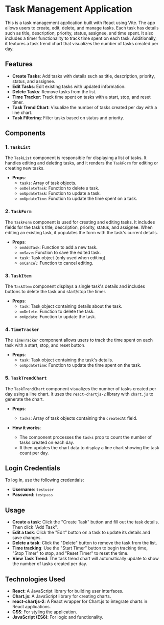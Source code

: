 # Task Management Application

This is a task management application built with React using Vite. The app allows users to create, edit, delete, and manage tasks. Each task has details such as title, description, priority, status, assignee, and time spent. It also includes a timer functionality to track time spent on each task. Additionally, it features a task trend chart that visualizes the number of tasks created per day.

## Features

- **Create Tasks**: Add tasks with details such as title, description, priority, status, and assignee.
- **Edit Tasks**: Edit existing tasks with updated information.
- **Delete Tasks**: Remove tasks from the list.
- **Time Tracker**: Track time spent on tasks with a start, stop, and reset timer.
- **Task Trend Chart**: Visualize the number of tasks created per day with a line chart.
- **Task Filtering**: Filter tasks based on status and priority.

## Components

### 1. `TaskList`
The `TaskList` component is responsible for displaying a list of tasks. It handles editing and deleting tasks, and it renders the `TaskForm` for editing or creating new tasks.

- **Props**:
  - `tasks`: Array of task objects.
  - `onDeleteTask`: Function to delete a task.
  - `onUpdateTask`: Function to update a task.
  - `onUpdateTime`: Function to update the time spent on a task.

### 2. `TaskForm`
The `TaskForm` component is used for creating and editing tasks. It includes fields for the task's title, description, priority, status, and assignee. When editing an existing task, it populates the form with the task's current details.

- **Props**:
  - `onAddTask`: Function to add a new task.
  - `onSave`: Function to save the edited task.
  - `task`: Task object (only used when editing).
  - `onCancel`: Function to cancel editing.

### 3. `TaskItem`
The `TaskItem` component displays a single task's details and includes buttons to delete the task and start/stop the timer.

- **Props**:
  - `task`: Task object containing details about the task.
  - `onDelete`: Function to delete the task.
  - `onUpdate`: Function to update the task.

### 4. `TimeTracker`
The `TimeTracker` component allows users to track the time spent on each task with a start, stop, and reset button.

- **Props**:
  - `task`: Task object containing the task's details.
  - `onUpdateTime`: Function to update the time spent on the task.

### 5. `TaskTrendChart`
The `TaskTrendChart` component visualizes the number of tasks created per day using a line chart. It uses the `react-chartjs-2` library with `chart.js` to generate the chart.

- **Props**:
  - `tasks`: Array of task objects containing the `createdAt` field.

- **How it works**: 
  - The component processes the `tasks` prop to count the number of tasks created on each day.
  - It then updates the chart data to display a line chart showing the task count per day.


## Login Credentials

To log in, use the following credentials:

- **Username**: `testuser`
- **Password**: `testpass`

## Usage

- **Create a task**: Click the "Create Task" button and fill out the task details. Then click "Add Task".
- **Edit a task**: Click the "Edit" button on a task to update its details and save changes.
- **Delete a task**: Click the "Delete" button to remove the task from the list.
- **Time tracking**: Use the "Start Timer" button to begin tracking time, "Stop Timer" to stop, and "Reset Timer" to reset the time.
- **View Task Trend**: The task trend chart will automatically update to show the number of tasks created per day.

## Technologies Used

- **React**: A JavaScript library for building user interfaces.
- **Chart.js**: A JavaScript library for creating charts.
- **react-chartjs-2**: A React wrapper for Chart.js to integrate charts in React applications.
- **CSS**: For styling the application.
- **JavaScript (ES6)**: For logic and functionality.

